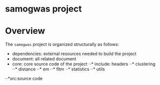 # samogwas project

# Overview
The `samogwas` project is organized structurally as follows: 

+ dependencies: external resources needed to build the project
+ document: all related document 
+ core: core source code of the project
⋅⋅* include: headers
    ⋅⋅* clustering
    ⋅⋅* distance
    ⋅⋅* em
    ⋅⋅* fltm
    ⋅⋅* statistics
    ⋅⋅* utils

⋅⋅*src:source code 
   
